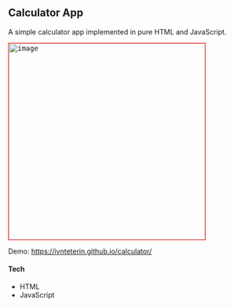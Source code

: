 ## Calculator App

A simple calculator app implemented in pure HTML and JavaScript.

<kbd><img style="border:1px solid red" width="400" alt="image" src="https://github.com/ivnteterin/calculator/assets/79375552/d5f5e405-5e3a-4f70-9f84-2d80a8a7039b"></kbd>

Demo: https://ivnteterin.github.io/calculator/

#### Tech

- HTML
- JavaScript
